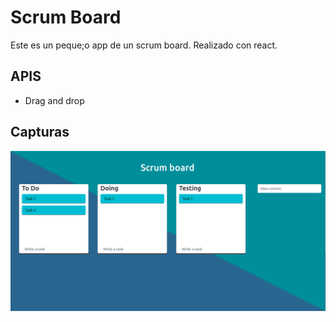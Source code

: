 # Scrum Board

Este es un peque;o app de un scrum board. Realizado con react.

## APIS
* Drag and drop

 ## Capturas
 <img src="captura.png" alt="Captura del proyecto"/>
